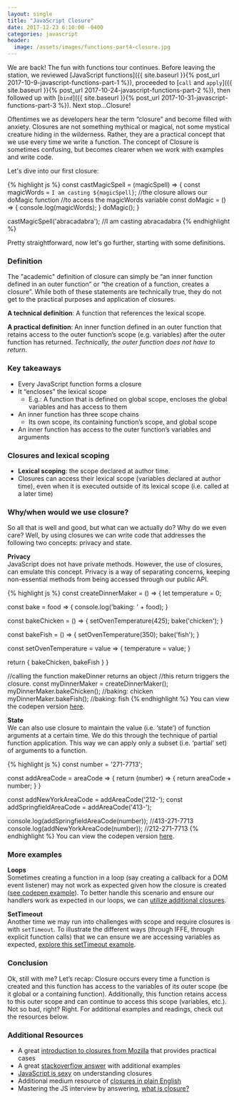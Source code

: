 ```yaml
---
layout: single
title: "JavaScript Closure"
date: 2017-12-23 6:10:00 -0400
categories: javascript
header:
  image: /assets/images/functions-part4-closure.jpg
---
```

We are back! The fun with functions tour continues.  Before leaving the station, we reviewed [JavaScript functions]({{ site.baseurl }}{% post_url 2017-10-9-javascript-functions-part-1 %}), proceeded to [`call` and `apply`]({{ site.baseurl }}{% post_url 2017-10-24-javascript-functions-part-2 %}), then followed up with [`bind`]({{ site.baseurl }}{% post_url 2017-10-31-javascript-functions-part-3 %}).  Next stop…Closure!  

Oftentimes we as developers hear the term “closure” and become filled with anxiety.  Closures are not something mythical or magical, not some mystical creature hiding in the wilderness.  Rather, they are a practical concept that we use every time we write a function. The concept of Closure is sometimes confusing, but becomes clearer when we work with examples and write code.

Let's dive into our first closure:

{% highlight js %}
const castMagicSpell = (magicSpell) => {
  const magicWords = `I am casting ${magicSpell}`;
  //the closure allows our doMagic function 
  //to access the magicWords variable
  const doMagic = () => {
    console.log(magicWords);
  }
  doMagic();
}

castMagicSpell('abracadabra'); //I am casting abracadabra
{% endhighlight %}

Pretty straightforward, now let's go further, starting with some definitions.

### Definition
The "academic" definition of closure can simply be “an inner function defined in an outer function” or “the creation of a function, creates a closure”.  While both of these statements are technically true, they do not get to the practical purposes and application of closures.  

**A technical definition**: A function that references the lexical scope.

**A practical definition**: An inner function defined in an outer function that retains access to the outer function’s scope (e.g. variables) after the outer function has returned. _Technically, the outer function does not have to return_.

### Key takeaways
- Every JavaScript function forms a closure
- It “encloses” the lexical scope
  - E.g.: A function that is defined on global scope, encloses the global variables and has access to them
- An inner function has three scope chains
  - Its own scope, its containing function’s scope, and global scope
- An inner function has access to the outer function’s variables and arguments

### Closures and lexical scoping
- **Lexical scoping**: the scope declared at author time.
- Closures can access their lexical scope (variables declared at author time), even when it is executed outside of its lexical scope (i.e. called at a later time)

### Why/when would we use closure?
So all that is well and good, but what can we actually do?  Why do we even care?  Well, by using closures we can write code that addresses the following two concepts: privacy and state.

**Privacy**  
JavaScript does not have private methods.  However, the use of closures, can emulate this concept. Privacy is a way of separating concerns, keeping non-essential methods from being accessed through our public API.

{% highlight js %}
const createDinnerMaker = () => {
  let temperature = 0;
  
  const bake = food => {
    console.log('baking: ' + food);
  }
  
  const bakeChicken = () => {
    setOvenTemperature(425);
    bake('chicken');
  }
  
  const bakeFish = () => {
    setOvenTemperature(350);
    bake('fish');
  }
  
  const setOvenTemperature = value => {
    temperature = value;
  }  
  
  return {
    bakeChicken,
    bakeFish
  }
}

//calling the function makeDinner returns an object
//this return triggers the closure.
const myDinnerMaker = createDinnerMaker();
myDinnerMaker.bakeChicken(); //baking: chicken
myDinnerMaker.bakeFish();    //baking: fish
{% endhighlight %}
You can view the codepen version [here](https://codepen.io/ajahne/pen/BRgXyp?editors=0012).

**State**  
We can also use closure to maintain the value (i.e. ‘state’) of function arguments at a certain time. We do this through the technique of partial function application. This way we can apply only a subset (i.e. ‘partial’ set) of arguments to a function.

{% highlight js %}
const number = '271-7713';

const addAreaCode = areaCode => {
  return (number) => {
    return areaCode + number;
  }
}

const addNewYorkAreaCode = addAreaCode('212-');
const addSpringfieldAreaCode = addAreaCode('413-');

console.log(addSpringfieldAreaCode(number)); //413-271-7713
console.log(addNewYorkAreaCode(number));     //212-271-7713
{% endhighlight %}
You can view the codepen version [here](https://codepen.io/ajahne/pen/gWNVrw?editors=0012).

### More examples

**Loops**  
Sometimes creating a function in a loop (say creating a callback for a DOM event listener) may not work as expected given how the closure is created ([see codepen example](https://codepen.io/ajahne/pen/jmjgLx?editors=1011)).  To better handle this scenario and ensure our handlers work as expected in our loops, we can [utilize additional closures](https://codepen.io/ajahne/pen/LyKwOE?editors=1011).

**SetTimeout**  
Another time we may run into challenges with scope and require closures is with `setTimeout`.  To illustrate the different ways (through IFFE, through explicit function calls) that we can ensure we are accessing variables as expected, [explore this setTimeout example](https://codepen.io/ajahne/pen/qmzJgp?editors=0012).

### Conclusion
Ok, still with me? Let’s recap: Closure occurs every time a function is created and this function has access to the variables of its outer scope (be it global or a containing function).  Additionally, this function retains access to this outer scope and can continue to access this scope (variables, etc.).  Not so bad, right? Right. For additional examples and readings, check out the resources below.

### Additional Resources
- A great [introduction to closures from Mozilla](https://developer.mozilla.org/en-US/docs/Web/JavaScript/Closures) that provides practical cases
- A great [stackoverflow answer](https://stackoverflow.com/questions/111102/how-do-javascript-closures-work) with additional examples
- [JavaScript is sexy](http://javascriptissexy.com/understand-javascript-closures-with-ease/) on understanding closures
- Additional medium resource of [closures in plain English](https://medium.freecodecamp.org/whats-a-javascript-closure-in-plain-english-please-6a1fc1d2ff1c)
- Mastering the JS interview by answering, [what is closure?](https://medium.com/javascript-scene/master-the-javascript-interview-what-is-a-closure-b2f0d2152b36)
